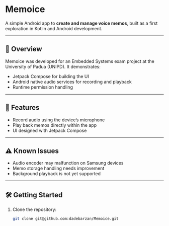 # Memoice

A simple Android app to **create and manage voice memos**, built as a first exploration in Kotlin and Android development.

---

## 🎯 Overview

Memoice was developed for an Embedded Systems exam project at the University of Padua (UNIPD). It demonstrates:

- Jetpack Compose for building the UI  
- Android native audio services for recording and playback  
- Runtime permission handling

---

## 🚀 Features

- Record audio using the device’s microphone  
- Play back memos directly within the app  
- UI designed with Jetpack Compose

---

## ⚠️ Known Issues

- Audio encoder may malfunction on Samsung devices  
- Memo storage handling needs improvement  
- Background playback is not yet supported

---

## 🛠️ Getting Started

1. Clone the repository:  
   ```bash
   git clone git@github.com:dadebarzan/Memoice.git

